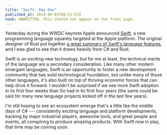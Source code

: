 ```yaml
---
title: "Swift: Day One"
published_at: 2014-06-03T09:51:57Z
hook: UNWRITTEN. This should not appear on the front page.
---
```


Yesterday during the WWDC keynote Apple announced [Swift][swift], a new
programming language squarely targeted at the Apple platform. The original
designer of Rust put together [a great summary of Swift's language
features][features], and I was glad to see that it draws heavily from C# and
Rust.

Swift is an exciting new technology, but for me at least, the technical merits
of the language are a secondary consideration. Like many other modern emergant
languages, Swift is an opportunity to foster a new development community that
has solid technological foundation, but unlike many of those other languages,
it's also built on top of thriving economic forces that can help drive it
forward. I wouldn't be surprised if we see more Swift adoption in its first
four weeks than Go had in its first four years (the same could be said for many
new language projects kicked off in the last few years).

I'm still hoping to see an ecosystem emerge that's a little like the middle
days of C# --- consistently exciting language and platform developments,
backing by major industrial players, awesome tools, and great people and
events, all conspiring to produce amazing products. With Swift now in play,
that time may be coming soon.

[features]: http://graydon2.dreamwidth.org/5785.html
[swift]: https://developer.apple.com/swift/
